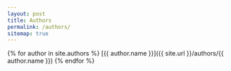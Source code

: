 ```yaml
---
layout: post
title: Authors
permalink: /authors/
sitemap: true
---
```


{% for author in site.authors %}
[{{ author.name }}]({{ site.url }}/authors/{{ author.name }})
{% endfor %}